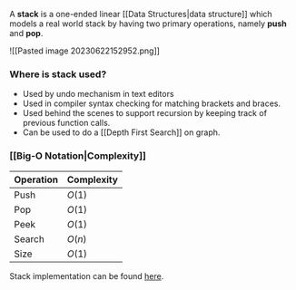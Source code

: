 A **stack** is a one-ended linear [[Data Structures|data structure]] which models a real world stack by having two primary operations, namely **push** and **pop**.

![[Pasted image 20230622152952.png]]

### Where is stack used?

- Used by undo mechanism in text editors 
- Used in compiler syntax checking for matching brackets and braces.
- Used behind the scenes to support recursion by keeping track of previous function calls.
- Can be used to do a [[Depth First Search]] on graph.

### [[Big-O Notation|Complexity]] 

| Operation | Complexity |
| --- | --- |
| Push | $O(1)$ |
| Pop | $O(1)$ |
| Peek | $O(1)$ |
| Search | $O(n)$ |
| Size | $O(1)$ |

Stack implementation can be found [here](https://github.com/williamfiset/DEPRECATED-data-structures/blob/master/com/williamfiset/datastructures/stack/Stack.java).

